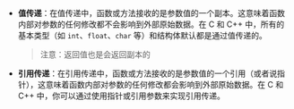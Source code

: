 - **值传递**：在值传递中，函数或方法接收的是参数值的一个副本。这意味着函数内部对参数的任何修改都不会影响到外部原始数据。在 C 和 C++ 中，所有的基本类型（如 `int`、`float`、`char` 等）和结构体默认都是通过值传递的。

	> 注意：返回值也是会返回副本的

- **引用传递**：在引用传递中，函数或方法接收的是参数值的一个引用（或者说指针），这意味着函数内部对参数的任何修改都会影响到外部原始数据。在 C 和 C++ 中，你可以通过使用指针或引用参数来实现引用传递。